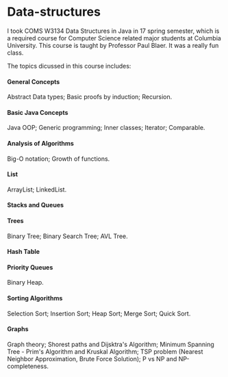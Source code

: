 # Data-structures
I took COMS W3134 Data Structures in Java in 17 spring semester, which is a required course for Computer Science related major students at Columbia University. This course is taught by Professor Paul Blaer. It was a really fun class.

The topics dicussed in this course includes:

#### General Concepts
Abstract Data types; 
Basic proofs by induction;
Recursion.

#### Basic Java Concepts
Java OOP;
Generic programming;
Inner classes;
Iterator;
Comparable.

#### Analysis of Algorithms
Big-O notation;
Growth of functions.

#### List
ArrayList;
LinkedList.

#### Stacks and Queues

#### Trees
Binary Tree;
Binary Search Tree;
AVL Tree.

#### Hash Table

#### Priority Queues
Binary Heap.

#### Sorting Algorithms
Selection Sort;
Insertion Sort;
Heap Sort;
Merge Sort;
Quick Sort.

#### Graphs
Graph theory;
Shorest paths and Dijsktra's Algorithm;
Minimum Spanning Tree - Prim's Algorithm and Kruskal Algorithm;
TSP problem (Nearest Neighbor Approximation, Brute Force Solution);
P vs NP and NP-completeness.
